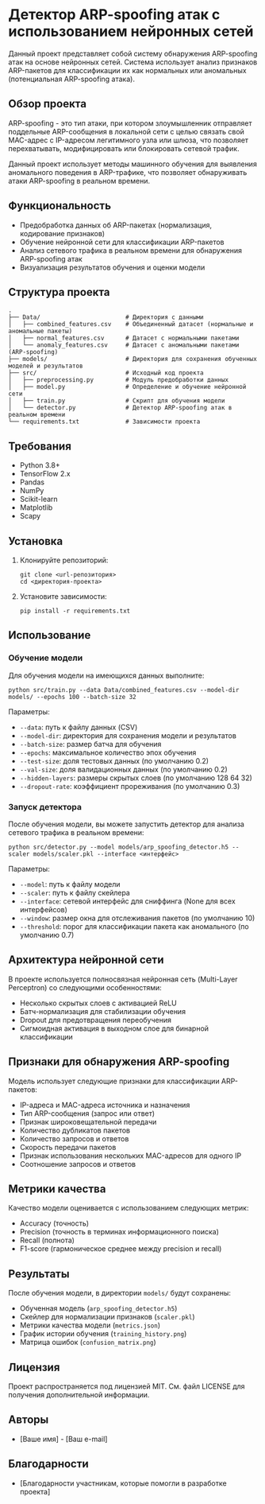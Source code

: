 # Детектор ARP-spoofing атак с использованием нейронных сетей

Данный проект представляет собой систему обнаружения ARP-spoofing атак на основе нейронных сетей. Система использует анализ признаков ARP-пакетов для классификации их как нормальных или аномальных (потенциальная ARP-spoofing атака).

## Обзор проекта

ARP-spoofing - это тип атаки, при котором злоумышленник отправляет поддельные ARP-сообщения в локальной сети с целью связать свой MAC-адрес с IP-адресом легитимного узла или шлюза, что позволяет перехватывать, модифицировать или блокировать сетевой трафик.

Данный проект использует методы машинного обучения для выявления аномального поведения в ARP-трафике, что позволяет обнаруживать атаки ARP-spoofing в реальном времени.

## Функциональность

- Предобработка данных об ARP-пакетах (нормализация, кодирование признаков)
- Обучение нейронной сети для классификации ARP-пакетов
- Анализ сетевого трафика в реальном времени для обнаружения ARP-spoofing атак
- Визуализация результатов обучения и оценки модели

## Структура проекта

```
.
├── Data/                        # Директория с данными
│   ├── combined_features.csv    # Объединенный датасет (нормальные и аномальные пакеты)
│   ├── normal_features.csv      # Датасет с нормальными пакетами
│   └── anomaly_features.csv     # Датасет с аномальными пакетами (ARP-spoofing)
├── models/                      # Директория для сохранения обученных моделей и результатов
├── src/                         # Исходный код проекта
│   ├── preprocessing.py         # Модуль предобработки данных
│   ├── model.py                 # Определение и обучение нейронной сети
│   ├── train.py                 # Скрипт для обучения модели
│   └── detector.py              # Детектор ARP-spoofing атак в реальном времени
└── requirements.txt             # Зависимости проекта
```

## Требования

- Python 3.8+
- TensorFlow 2.x
- Pandas
- NumPy
- Scikit-learn
- Matplotlib
- Scapy

## Установка

1. Клонируйте репозиторий:
   ```
   git clone <url-репозитория>
   cd <директория-проекта>
   ```

2. Установите зависимости:
   ```
   pip install -r requirements.txt
   ```

## Использование

### Обучение модели

Для обучения модели на имеющихся данных выполните:

```
python src/train.py --data Data/combined_features.csv --model-dir models/ --epochs 100 --batch-size 32
```

Параметры:
- `--data`: путь к файлу данных (CSV)
- `--model-dir`: директория для сохранения модели и результатов
- `--batch-size`: размер батча для обучения
- `--epochs`: максимальное количество эпох обучения
- `--test-size`: доля тестовых данных (по умолчанию 0.2)
- `--val-size`: доля валидационных данных (по умолчанию 0.2)
- `--hidden-layers`: размеры скрытых слоев (по умолчанию 128 64 32)
- `--dropout-rate`: коэффициент прореживания (по умолчанию 0.3)

### Запуск детектора

После обучения модели, вы можете запустить детектор для анализа сетевого трафика в реальном времени:

```
python src/detector.py --model models/arp_spoofing_detector.h5 --scaler models/scaler.pkl --interface <интерфейс>
```

Параметры:
- `--model`: путь к файлу модели
- `--scaler`: путь к файлу скейлера
- `--interface`: сетевой интерфейс для сниффинга (None для всех интерфейсов)
- `--window`: размер окна для отслеживания пакетов (по умолчанию 10)
- `--threshold`: порог для классификации пакета как аномального (по умолчанию 0.7)

## Архитектура нейронной сети

В проекте используется полносвязная нейронная сеть (Multi-Layer Perceptron) со следующими особенностями:

- Несколько скрытых слоев с активацией ReLU
- Батч-нормализация для стабилизации обучения
- Dropout для предотвращения переобучения
- Сигмоидная активация в выходном слое для бинарной классификации

## Признаки для обнаружения ARP-spoofing

Модель использует следующие признаки для классификации ARP-пакетов:
- IP-адреса и MAC-адреса источника и назначения
- Тип ARP-сообщения (запрос или ответ)
- Признак широковещательной передачи
- Количество дубликатов пакетов
- Количество запросов и ответов
- Скорость передачи пакетов
- Признак использования нескольких MAC-адресов для одного IP
- Соотношение запросов и ответов

## Метрики качества

Качество модели оценивается с использованием следующих метрик:
- Accuracy (точность)
- Precision (точность в терминах информационного поиска)
- Recall (полнота)
- F1-score (гармоническое среднее между precision и recall)

## Результаты

После обучения модели, в директории `models/` будут сохранены:
- Обученная модель (`arp_spoofing_detector.h5`)
- Скейлер для нормализации признаков (`scaler.pkl`)
- Метрики качества модели (`metrics.json`)
- График истории обучения (`training_history.png`)
- Матрица ошибок (`confusion_matrix.png`)

## Лицензия

Проект распространяется под лицензией MIT. См. файл LICENSE для получения дополнительной информации.

## Авторы

- [Ваше имя] - [Ваш e-mail]

## Благодарности

- [Благодарности участникам, которые помогли в разработке проекта] 